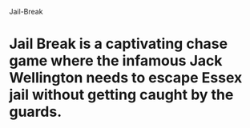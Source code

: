 Jail-Break

<h1> Jail Break is a captivating chase game where the infamous Jack Wellington needs to escape Essex jail without getting caught by the guards.
